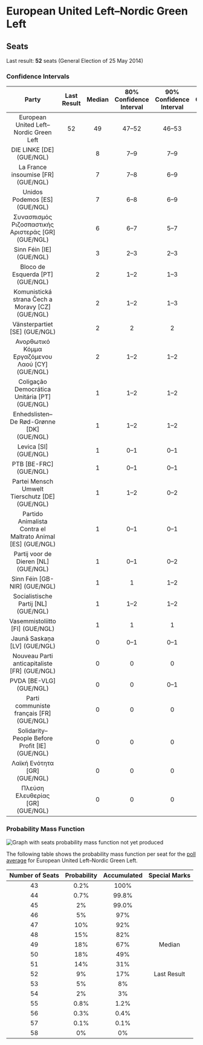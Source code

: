 # European United Left–Nordic Green Left

## Seats

Last result: **52** seats (General Election of 25 May 2014)

### Confidence Intervals

| Party | Last Result | Median | 80% Confidence Interval | 90% Confidence Interval | 95% Confidence Interval | 99% Confidence Interval |
|:-----:|:-----------:|:------:|:-----------------------:|:-----------------------:|:-----------------------:|:-----------------------:|
| European United Left–Nordic Green Left | 52 | 49 | 47–52 | 46–53 | 45–54 | 44–55 |
| DIE LINKE [DE] (GUE/NGL) | | 8 | 7–9 | 7–9 | 7–10 | 6–10 |
| La France insoumise [FR] (GUE/NGL) | | 7 | 7–8 | 6–9 | 6–9 | 6–10 |
| Unidos Podemos [ES] (GUE/NGL) | | 7 | 6–8 | 6–9 | 6–9 | 6–9 |
| Συνασπισμός Ριζοσπαστικής Αριστεράς [GR] (GUE/NGL) | | 6 | 6–7 | 5–7 | 5–8 | 5–8 |
| Sinn Féin [IE] (GUE/NGL) | | 3 | 2–3 | 2–3 | 2–3 | 2–3 |
| Bloco de Esquerda [PT] (GUE/NGL) | | 2 | 1–2 | 1–3 | 1–3 | 1–3 |
| Komunistická strana Čech a Moravy [CZ] (GUE/NGL) | | 2 | 1–2 | 1–3 | 1–3 | 1–3 |
| Vänsterpartiet [SE] (GUE/NGL) | | 2 | 2 | 2 | 2 | 2 |
| Ανορθωτικό Κόμμα Εργαζόμενου Λαού [CY] (GUE/NGL) | | 2 | 1–2 | 1–2 | 1–2 | 1–2 |
| Coligação Democrática Unitária [PT] (GUE/NGL) | | 1 | 1–2 | 1–2 | 1–2 | 1–2 |
| Enhedslisten–De Rød-Grønne [DK] (GUE/NGL) | | 1 | 1–2 | 1–2 | 1–2 | 1–2 |
| Levica [SI] (GUE/NGL) | | 1 | 0–1 | 0–1 | 0–1 | 0–1 |
| PTB [BE-FRC] (GUE/NGL) | | 1 | 0–1 | 0–1 | 0–1 | 0–2 |
| Partei Mensch Umwelt Tierschutz [DE] (GUE/NGL) | | 1 | 1–2 | 0–2 | 0–2 | 0–2 |
| Partido Animalista Contra el Maltrato Animal [ES] (GUE/NGL) | | 1 | 0–1 | 0–1 | 0–2 | 0–2 |
| Partij voor de Dieren [NL] (GUE/NGL) | | 1 | 0–1 | 0–2 | 0–2 | 0–2 |
| Sinn Féin [GB-NIR] (GUE/NGL) | | 1 | 1 | 1–2 | 1–2 | 1–2 |
| Socialistische Partij [NL] (GUE/NGL) | | 1 | 1–2 | 1–2 | 1–2 | 1–3 |
| Vasemmistoliitto [FI] (GUE/NGL) | | 1 | 1 | 1 | 1 | 1–2 |
| Jaunā Saskaņa [LV] (GUE/NGL) | | 0 | 0–1 | 0–1 | 0–1 | 0–1 |
| Nouveau Parti anticapitaliste [FR] (GUE/NGL) | | 0 | 0 | 0 | 0 | 0 |
| PVDA [BE-VLG] (GUE/NGL) | | 0 | 0 | 0–1 | 0–1 | 0–1 |
| Parti communiste français [FR] (GUE/NGL) | | 0 | 0 | 0 | 0 | 0 |
| Solidarity–People Before Profit [IE] (GUE/NGL) | | 0 | 0 | 0 | 0 | 0 |
| Λαϊκή Ενότητα [GR] (GUE/NGL) | | 0 | 0 | 0 | 0 | 0 |
| Πλεύση Ελευθερίας [GR] (GUE/NGL) | | 0 | 0 | 0 | 0 | 0 |

### Probability Mass Function

![Graph with seats probability mass function not yet produced](average-2019-05-21-seats-pmf-europeanunitedleft–nordicgreenleft.png "Seats Probability Mass Function")

The following table shows the probability mass function per seat for the [poll average](average-2019-05-21.html) for European United Left–Nordic Green Left.

| Number of Seats | Probability | Accumulated | Special Marks |
|:---------------:|:-----------:|:-----------:|:-------------:|
| 43 | 0.2% | 100% |  |
| 44 | 0.7% | 99.8% |  |
| 45 | 2% | 99.0% |  |
| 46 | 5% | 97% |  |
| 47 | 10% | 92% |  |
| 48 | 15% | 82% |  |
| 49 | 18% | 67% | Median |
| 50 | 18% | 49% |  |
| 51 | 14% | 31% |  |
| 52 | 9% | 17% | Last Result |
| 53 | 5% | 8% |  |
| 54 | 2% | 3% |  |
| 55 | 0.8% | 1.2% |  |
| 56 | 0.3% | 0.4% |  |
| 57 | 0.1% | 0.1% |  |
| 58 | 0% | 0% |  |


